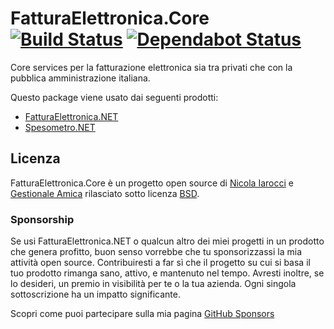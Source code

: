 # FatturaElettronica.Core [![Build Status](https://dev.azure.com/FatturaElettronicaNET/FatturaElettronica.Core/_apis/build/status/FatturaElettronica.FatturaElettronica.Core?branchName=master)](https://dev.azure.com/FatturaElettronicaNET/FatturaElettronica.Core/_build/latest?definitionId=2&branchName=master) [![Dependabot Status](https://api.dependabot.com/badges/status?host=github&repo=FatturaElettronica/FatturaElettronica.Core)](https://dependabot.com)

Core services per la fatturazione elettronica sia tra privati che con la pubblica amministrazione italiana.

Questo package viene usato dai seguenti prodotti:

- [FatturaElettronica.NET][1]
- [Spesometro.NET][2]

## Licenza

FatturaElettronica.Core è un progetto open source di [Nicola Iarocci][ni] e [Gestionale Amica][ga] rilasciato sotto licenza [BSD][bsd].

### Sponsorship

Se usi FatturaElettronica.NET o qualcun altro dei miei progetti in un
prodotto che genera profitto, buon senso vorrebbe che tu sponsorizzassi la
mia attività open source. Contribuiresti a far sì che il progetto su cui si
basa il tuo prodotto rimanga sano, attivo, e mantenuto nel tempo. Avresti
inoltre, se lo desideri, un premio in visibilità per te o la tua azienda.
Ogni singola sottoscrizione ha un impatto significante.

Scopri come puoi partecipare sulla mia pagina [GitHub Sponsors][ghs]

[1]: https://fatturaelettronicaopensource.org
[2]: https://github.com/FatturaElettronica/Spesometro.NET
[ghs]: https://github.com/sponsors/nicolaiarocci
[bsd]: http://github.com/FatturaElettronica/FatturaElettronica.Extensions/blob/master/LICENSE.txt
[ga]: http://gestionaleamica.com
[ni]: https://nicolaiarocci.com